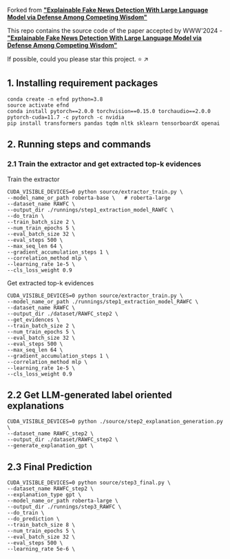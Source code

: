 Forked from [**"Explainable Fake News Detection With Large Language Model via Defense Among Competing Wisdom"**](https://github.com/wangbo9719/L-Defense_EFND)

This repo contains the source code of the paper accepted by WWW'2024 - 
[**"Explainable Fake News Detection With Large Language Model via Defense Among Competing Wisdom"**](https://arxiv.org/pdf/2405.03371)

If possible, could you please star this project. ⭐ ↗️

## 1. Installing requirement packages
```
conda create -n efnd python=3.8
source activate efnd
conda install pytorch==2.0.0 torchvision==0.15.0 torchaudio==2.0.0 pytorch-cuda=11.7 -c pytorch -c nvidia
pip install transformers pandas tqdm nltk sklearn tensorboardX openai
```


## 2. Running steps and commands

### 2.1 Train the extractor and get extracted top-k evidences

Train the extractor
```
CUDA_VISIBLE_DEVICES=0 python source/extractor_train.py \
--model_name_or_path roberta-base \   # roberta-large
--dataset_name RAWFC \
--output_dir ./runnings/step1_extraction_model_RAWFC \
--do_train \
--train_batch_size 2 \
--num_train_epochs 5 \
--eval_batch_size 32 \
--eval_steps 500 \
--max_seq_len 64 \
--gradient_accumulation_steps 1 \
--correlation_method mlp \
--learning_rate 1e-5 \
--cls_loss_weight 0.9
```

Get extracted top-k evidences
```
CUDA_VISIBLE_DEVICES=0 python source/extractor_train.py \
--model_name_or_path ./runnings/step1_extraction_model_RAWFC \
--dataset_name RAWFC \
--output_dir ./dataset/RAWFC_step2 \
--get_evidences \
--train_batch_size 2 \
--num_train_epochs 5 \
--eval_batch_size 32 \
--eval_steps 500 \
--max_seq_len 64 \
--gradient_accumulation_steps 1 \
--correlation_method mlp \
--learning_rate 1e-5 \
--cls_loss_weight 0.9
```

## 2.2 Get LLM-generated label oriented explanations
```
CUDA_VISIBLE_DEVICES=0 python ./source/step2_explanation_generation.py \
--dataset_name RAWFC_step2 \
--output_dir ./dataset/RAWFC_step2 \
--generate_explanation_gpt \
```

## 2.3 Final Prediction
```
CUDA_VISIBLE_DEVICES=0 python source/step3_final.py \
--dataset_name RAWFC_step2 \
--explanation_type gpt \
--model_name_or_path roberta-large \
--output_dir ./runnings/step3_RAWFC \
--do_train \
--do_prediction \
--train_batch_size 8 \
--num_train_epochs 5 \
--eval_batch_size 32 \
--eval_steps 500 \
--learning_rate 5e-6 \
```